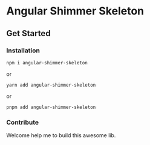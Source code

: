 # Angular Shimmer Skeleton

## Get Started

### Installation

`npm i angular-shimmer-skeleton`

or

`yarn add angular-shimmer-skeleton`

or

`pnpm add angular-shimmer-skeleton`

### Contribute

Welcome help me to build this awesome lib.
